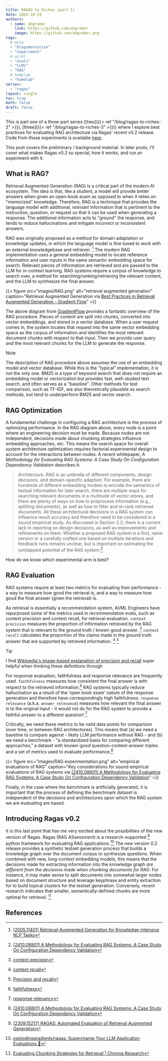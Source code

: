 ```yaml
---
title: RAGAS to Riches (part 1)
date: 2024-10-19
authors:
  - name: ahgraber
    link: https://github.com/ahgraber
    image: https://github.com/ahgraber.png
tags:
  # meta
  - "blogumentation"
  - "experiment"
  # ai/ml
  - "evals"
  - "LLMs"
  - "RAG"
  # homelab
  - "homelab"
series:
  - "ragas"
layout: single
toc: true
math: false
draft: false
---
```


This is part one of a three-part series ([two]({{< ref "/blog/ragas-to-riches-2" >}}), [three]({{< ref "/blog/ragas-to-riches-3" >}})) where I explore best practices for evaluating RAG architecture via Ragas' recent v0.2 release.
Code from these experiments is available [here](https://github.com/ahgraber/AIMLbling-about/tree/main/experiments/ragas-experiment).

This post covers the preliminary / background material.
In later posts, I'll cover what makes Ragas v0.2 so special, how it works, and run an experiment with it.

## What is RAG?

Retrieval Augmented Generation (RAG) is a critical part of the modern AI ecosystem.
The idea is that, like a student, a model will provide better answers when given an open-book exam as opposed to when it relies on "memorized" knowledge.
Therefore, RAG is a technique that provides the language model with additional, _relevant_ information that is pertinent to the instruction, question, or request so that it can be used when generating a response.
The additional information acts to "ground" the response, and tends to reduce hallucinations and mitigate incorrect or inconsistent answers.

RAG was originally proposed as a method for domain adaptation or knowledge updates, in which the language model is fine tuned to work with an external knowledgebase and retriever. [^rag]
The modern RAG implementation uses a general embedding model to locate reference information and user inputs in the same semantic embedding space for search.
Relevant pieces of information are retrieved and are passed to the LLM for in-context learning.
RAG systems require a corpus of knowledge to search over, a method for searching/ranking/retrieving the relevant content, and the LLM to synthesize the final answer.

{{< figure
  src="images/RAG.png"
  alt="retrieval augmented generation"
  caption="Retrieval Augmented Generation via [Best Practices in Retrieval Augmented Generation - Gradient Flow](https://gradientflow.com/best-practices-in-retrieval-augmented-generation/)" >}}

The above diagram from [GradientFlow](https://gradientflow.com/best-practices-in-retrieval-augmented-generation/) provides a fantastic overview of the RAG procedure.
Pieces of content are split into chunks, converted into vector embeddings, and stored in a vector database.
When a user request comes in, the system locates that request into the same vector embedding space as the corpus of information and identifies the most relevant document chunks with respect to that input.
Then we provide user query _and_ the most relevant chunks for the LLM to generate the response.

> [!NOTE]
> The description of RAG procedure above assumes the use of an embedding model and vector database.
> While this is the "typical" implementation, it is not the only one.
> BM25 is a type of keyword search that does not require an embedding model or vectorization but provides fast, well-studied text search, and often serves as a "baseline".
> Other methods for text comparison, such as TF-IDF, are also theoretically plausible as search methods, but tend to underperform BM25 and vector search.

## RAG Optimization

A fundamental challenge in configuring a RAG architecture is the process of optimizing performance.
In the RAG diagram above, every node is a point where an engineering decision must be made.
Because nodes are not independent, decisions made about chunking strategies influence embedding approaches, etc.
This means the search space for overall system architecture optimization requires factorial experimental design to account for the interactions between nodes.
A recent whitepaper, _A Methodology for Evaluating RAG Systems: A Case Study On Configuration Dependency Validation_ describes it:

> _Architecture._ RAG is an umbrella of different components, design decisions, and domain-specific
> adaption. For example, there are hundreds of different embedding models to encode the semantics of
> textual information for later search, there are multiple ways for searching relevant documents
> in a multitude of vector stores, and there are plenty of ways on how to preprocess information
> (e.g., splitting documents), as well as how to filter and re-rank retrieved documents. All these
> architectural decisions in a RAG system can influence result accuracy and therefore need to be
> considered in a sound empirical study. As discussed in Section 2.2, there is a current lack in reporting
> on design decisions, as well as improvements and refinements on them. Whether a proposed RAG
> system is a first, naive version or a carefully crafted one based on multiple iterations and feedback
> runs remains unclear, but is important on estimating the (un)tapped potential of the RAG system.[^methodology]

How do we know which experimental arm is best?

## RAG Evaluation

RAG systems require at least two metrics for evaluating their performance - a way to measure how good the retrieval is, and a way to measure how good the final answer (given the retrieval) is.

As retrieval is essentially a recommendation system, AI/ML Engineers have repurposed some of the metrics used in recommendation evals, such as context precision and context recall, for retrieval evaluation.
`context precision` measures the proportion of information retrieved by the RAG system that is relevant to the ground truth / known good answer. [^precision]
`context recall` calculates the proportion of the claims made in the ground truth answer that are supported by retrieved information. [^recall] [^precision-recall]

> [!TIP]
> I find [Wikipedia's image-based explanation of precision and recall](https://en.wikipedia.org/wiki/Precision_and_recall) super helpful when thinking these definitions through

For response evaluation, faithfulness and response relevance are frequently used.
`faithfulness` measures how consistent the final answer is with respect to the retrieved information.[^faithfulness]
RAG systems typically reduce hallucination as a result of the 'open book exam' nature of the response generation and therefore have correspondingly high faithfulness.
`response relevance` (a.k.a. `answer relevance`) measures how relevant the final answer is to the original input - it would not do for the RAG system to provide a faithful answer to a different question! [^response_relevance]

Critically, we need these metrics to be valid data points for comparison (over time, or between RAG architectures).
This means that (a) we need a baseline to compare against - likely LLM performance without RAG - and (b) we need a benchmark -
"a standardized basis for comparing different approaches," a dataset with known-good question-context-answer triples and a set of metrics used to evaluate performance.[^methodology]

{{< figure
  src="images/RAG experimentation.png"
  alt="empirical evaluations of RAG"
  caption="Key considerations for sound empirical evaluations of RAG systems via [[2410.08801] A Methodology for Evaluating RAG Systems: A Case Study On Configuration Dependency Validation](https://arxiv.org/abs/2410.08801)" >}}

Finally, in the case where the benchmark is artificially generated, it is important that the process of defining the benchmark dataset is independent of the decisions and architectures upon which the RAG system we are evaluating are based.

## Introducing Ragas v0.2

It is this last point that has me very excited about the possibilities of the new version of Ragas.
Ragas (RAG ASsessment) is a research-supported [^ragas_arxiv] python framework for evaluating RAG applications [^ragas]
The new version 0.2 release provides a synthetic testset generation process that builds a knowledge graph over the document corpus to synthesize questions.
When combined with new, long-context embedding models, this means that the decisions made for extracting information into the knowledge graph _are different from the decisions made when chunking documents for RAG_.
For instance, it may make sense to split documents into somewhat larger nodes based on document structure and leverage keyphrase and entity extraction for to build topical clusters for the testset generation.
Conversely, recent research indicates that smaller, semantically-defined chunks are more optimal for retrieval. [^chunking]

## References

[^rag]: [[2005.11401] Retrieval-Augmented Generation for Knowledge-Intensive NLP Tasks](https://arxiv.org/abs/2005.11401)

[^methodology]: [[2410.08801] A Methodology for Evaluating RAG Systems: A Case Study On Configuration Dependency Validation](https://arxiv.org/abs/2410.08801)

[^precision-recall]: [Precision and recall](https://en.wikipedia.org/wiki/Precision_and_recall)

[^precision]: [context precision](https://docs.ragas.io/en/v0.2.3/concepts/metrics/available_metrics/context_precision/)

[^recall]: [context recall](https://docs.ragas.io/en/v0.2.3/concepts/metrics/available_metrics/context_recall/)

[^faithfulness]: [faithfulness](https://docs.ragas.io/en/v0.2.3/concepts/metrics/available_metrics/faithfulness/)

[^response_relevance]: [response relevancy](https://docs.ragas.io/en/v0.2.3/concepts/metrics/available_metrics/answer_relevance/)

[^ragas]: [explodinggradients/ragas: Supercharge Your LLM Application Evaluations 🚀](https://github.com/explodinggradients/ragas/tree/main)

[^ragas_arxiv]: [[2309.15217] RAGAS: Automated Evaluation of Retrieval Augmented Generation](https://arxiv.org/abs/2309.15217)

[^chunking]: [Evaluating Chunking Strategies for Retrieval | Chroma Research](https://research.trychroma.com/evaluating-chunking)
